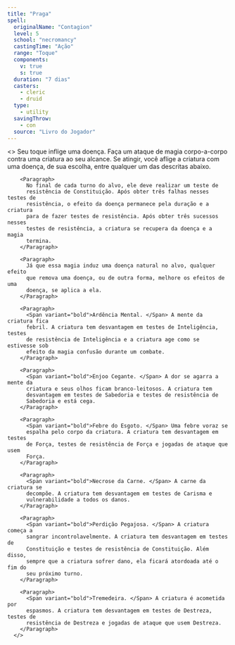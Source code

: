 ```yaml
---
title: "Praga"
spell:
  originalName: "Contagion"
  level: 5
  school: "necromancy"
  castingTime: "Ação"
  range: "Toque"
  components:
    v: true
    s: true
  duration: "7 dias"
  casters:
    - cleric
    - druid
  type:
    - utility
  savingThrow:
    - con
  source: "Livro do Jogador"
---
```


<>
<Paragraph>
Seu toque inflige uma doença. Faça um ataque de magia corpo-a-corpo
contra uma criatura ao seu alcance. Se atingir, você aflige a criatura
com uma doença, de sua escolha, entre qualquer um das descritas
abaixo.
</Paragraph>

        <Paragraph>
          No final de cada turno do alvo, ele deve realizar um teste de
          resistência de Constituição. Após obter três falhas nesses testes de
          resistência, o efeito da doença permanece pela duração e a criatura
          para de fazer testes de resistência. Após obter três sucessos nesses
          testes de resistência, a criatura se recupera da doença e a magia
          termina.
        </Paragraph>

        <Paragraph>
          Já que essa magia induz uma doença natural no alvo, qualquer efeito
          que remova uma doença, ou de outra forma, melhore os efeitos de uma
          doença, se aplica a ela.
        </Paragraph>

        <Paragraph>
          <Span variant="bold">Ardência Mental. </Span> A mente da criatura fica
          febril. A criatura tem desvantagem em testes de Inteligência, testes
          de resistência de Inteligência e a criatura age como se estivesse sob
          efeito da magia confusão durante um combate.
        </Paragraph>

        <Paragraph>
          <Span variant="bold">Enjoo Cegante. </Span> A dor se agarra a mente da
          criatura e seus olhos ficam branco-leitosos. A criatura tem
          desvantagem em testes de Sabedoria e testes de resistência de
          Sabedoria e está cega.
        </Paragraph>

        <Paragraph>
          <Span variant="bold">Febre do Esgoto. </Span> Uma febre voraz se
          espalha pelo corpo da criatura. A criatura tem desvantagem em testes
          de Força, testes de resistência de Força e jogadas de ataque que usem
          Força.
        </Paragraph>

        <Paragraph>
          <Span variant="bold">Necrose da Carne. </Span> A carne da criatura se
          decompõe. A criatura tem desvantagem em testes de Carisma e
          vulnerabilidade a todos os danos.
        </Paragraph>

        <Paragraph>
          <Span variant="bold">Perdição Pegajosa. </Span> A criatura começa a
          sangrar incontrolavelmente. A criatura tem desvantagem em testes de
          Constituição e testes de resistência de Constituição. Além disso,
          sempre que a criatura sofrer dano, ela ficará atordoada até o fim do
          seu próximo turno.
        </Paragraph>

        <Paragraph>
          <Span variant="bold">Tremedeira. </Span> A criatura é acometida por
          espasmos. A criatura tem desvantagem em testes de Destreza, testes de
          resistência de Destreza e jogadas de ataque que usem Destreza.
        </Paragraph>
      </>

